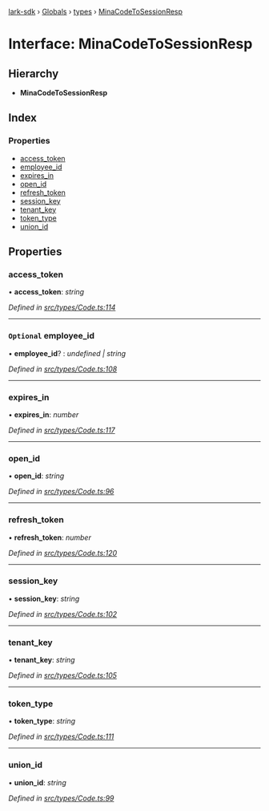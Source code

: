 [lark-sdk](../README.md) › [Globals](../globals.md) › [types](../modules/types.md) › [MinaCodeToSessionResp](types.minacodetosessionresp.md)

# Interface: MinaCodeToSessionResp

## Hierarchy

* **MinaCodeToSessionResp**

## Index

### Properties

* [access_token](types.minacodetosessionresp.md#access_token)
* [employee_id](types.minacodetosessionresp.md#optional-employee_id)
* [expires_in](types.minacodetosessionresp.md#expires_in)
* [open_id](types.minacodetosessionresp.md#open_id)
* [refresh_token](types.minacodetosessionresp.md#refresh_token)
* [session_key](types.minacodetosessionresp.md#session_key)
* [tenant_key](types.minacodetosessionresp.md#tenant_key)
* [token_type](types.minacodetosessionresp.md#token_type)
* [union_id](types.minacodetosessionresp.md#union_id)

## Properties

###  access_token

• **access_token**: *string*

*Defined in [src/types/Code.ts:114](https://github.com/TbhT/lark-sdk/blob/e3605bb/src/types/Code.ts#L114)*

___

### `Optional` employee_id

• **employee_id**? : *undefined | string*

*Defined in [src/types/Code.ts:108](https://github.com/TbhT/lark-sdk/blob/e3605bb/src/types/Code.ts#L108)*

___

###  expires_in

• **expires_in**: *number*

*Defined in [src/types/Code.ts:117](https://github.com/TbhT/lark-sdk/blob/e3605bb/src/types/Code.ts#L117)*

___

###  open_id

• **open_id**: *string*

*Defined in [src/types/Code.ts:96](https://github.com/TbhT/lark-sdk/blob/e3605bb/src/types/Code.ts#L96)*

___

###  refresh_token

• **refresh_token**: *number*

*Defined in [src/types/Code.ts:120](https://github.com/TbhT/lark-sdk/blob/e3605bb/src/types/Code.ts#L120)*

___

###  session_key

• **session_key**: *string*

*Defined in [src/types/Code.ts:102](https://github.com/TbhT/lark-sdk/blob/e3605bb/src/types/Code.ts#L102)*

___

###  tenant_key

• **tenant_key**: *string*

*Defined in [src/types/Code.ts:105](https://github.com/TbhT/lark-sdk/blob/e3605bb/src/types/Code.ts#L105)*

___

###  token_type

• **token_type**: *string*

*Defined in [src/types/Code.ts:111](https://github.com/TbhT/lark-sdk/blob/e3605bb/src/types/Code.ts#L111)*

___

###  union_id

• **union_id**: *string*

*Defined in [src/types/Code.ts:99](https://github.com/TbhT/lark-sdk/blob/e3605bb/src/types/Code.ts#L99)*
